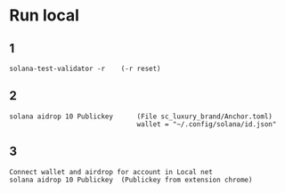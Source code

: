 # Run local

## 1

    solana-test-validator -r	(-r reset)

## 2

    solana aidrop 10 Publickey	 	(File sc_luxury_brand/Anchor.toml)
    								wallet = "~/.config/solana/id.json"

## 3

    Connect wallet and airdrop for account in Local net
    solana aidrop 10 Publickey	(Publickey from extension chrome)
